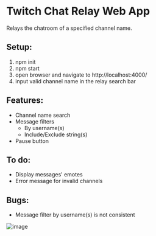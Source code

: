 # Twitch Chat Relay Web App

Relays the chatroom of a specified channel name.

## Setup:
1. npm init
2. npm start
3. open browser and navigate to http://localhost:4000/
4. input valid channel name in the relay search bar

## Features:
- Channel name search
- Message filters
    - By username(s)
    - Include/Exclude string(s)
- Pause button

## To do:  
- Display messages' emotes
- Error message for invalid channels

## Bugs:
- Message filter by username(s) is not consistent

![image](https://user-images.githubusercontent.com/53848567/142985691-dc5f6828-c8fb-4fd6-92b2-e9d950c9991e.png)
